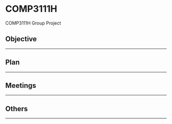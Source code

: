 # COMP3111H
COMP3111H Group Project


## Objective
--------

## Plan
--------

## Meetings
--------

## Others
--------
